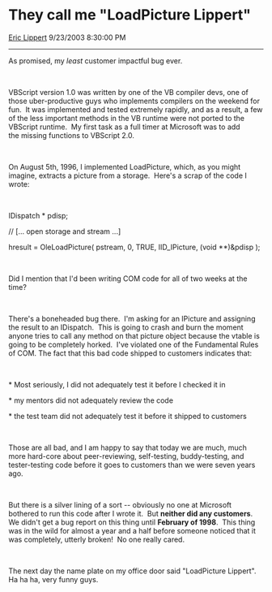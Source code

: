 # They call me "LoadPicture Lippert"

[Eric Lippert](https://social.msdn.microsoft.com/profile/Eric%20Lippert) 9/23/2003 8:30:00 PM

-----

As promised, my *least* customer impactful bug ever.   

 

 

VBScript version 1.0 was written by one of the VB compiler devs, one of those uber-productive guys who implements compilers on the weekend for fun.  It was implemented and tested extremely rapidly, and as a result, a few of the less important methods in the VB runtime were not ported to the VBScript runtime.  My first task as a full timer at Microsoft was to add the missing functions to VBScript 2.0.

 

 

On August 5th, 1996, I implemented LoadPicture, which, as you might imagine, extracts a picture from a storage.  Here's a scrap of the code I wrote:

 

 

IDispatch \* pdisp;

// \[... open storage and stream ...\]

hresult = OleLoadPicture( pstream, 0, TRUE, IID\_IPicture, (void \*\*)\&pdisp );

 

 

Did I mention that I'd been writing COM code for all of two weeks at the time?

 

 

There's a boneheaded bug there.  I'm asking for an IPicture and assigning the result to an IDispatch.  This is going to crash and burn the moment anyone tries to call any method on that picture object because the vtable is going to be completely horked.  I've violated one of the Fundamental Rules of COM. The fact that this bad code shipped to customers indicates that:

 

 

\* Most seriously, I did not adequately test it before I checked it in

 

\* my mentors did not adequately review the code

\* the test team did not adequately test it before it shipped to customers

 

 

Those are all bad, and I am happy to say that today we are much, much more hard-core about peer-reviewing, self-testing, buddy-testing, and tester-testing code before it goes to customers than we were seven years ago.

 

 

But there is a silver lining of a sort -- obviously no one at Microsoft bothered to run this code after I wrote it.  But **neither did any customers**.  We didn't get a bug report on this thing until **February of 1998**.  This thing was in the wild for almost a year and a half before someone noticed that it was completely, utterly broken\!  No one really cared.

 

 

The next day the name plate on my office door said "LoadPicture Lippert".  Ha ha ha, very funny guys.

